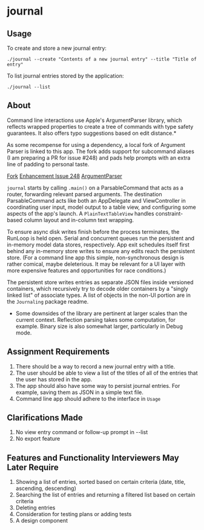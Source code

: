 # journal

## Usage

To create and store a new journal entry:
```
./journal --create "Contents of a new journal entry" --title "Title of entry"
```

To list journal entries stored by the application:
```
./journal --list
```

## About

Command line interactions use Apple's ArgumentParser library, which reflects wrapped properties to create a tree of commands with type safety guarantees. It also offers typo suggestions based on edit distance.*

As some recompense for using a dependency, a local fork of Argument Parser is linked to this app. The fork adds support for subcommand aliases (I am preparing a PR for issue #248) and pads help prompts with an extra line of padding to personal taste.

[Fork](https://github.com/importRyan/swift-argument-parser/commits/commandAliasing)
[Enhancement Issue 248](https://github.com/apple/swift-argument-parser/issues/248)
[ArgumentParser](https://github.com/apple/swift-argument-parser)

`journal` starts by calling `.main()` on a ParsableCommand that acts as a router, forwarding relevant parsed arguments. The destination ParsableCommand acts like both an AppDelegate and ViewController in coordinating user input, model output to a table view, and configuring some aspects of the app's launch. A `PlainTextTableView` handles constraint-based column layout and in-column text wrapping.

To ensure async disk writes finish before the process terminates, the RunLoop is held open. Serial and concurrent queues run the persistent and in-memory model data stores, respectively. App exit schedules itself first behind any in-memory store writes to ensure any edits reach the persistent store. (For a command line app this simple, non-synchronous design is rather comical, maybe deleterious. It may be relevant for a UI layer with more expensive features and opportunities for race conditions.)

The persistent store writes entries as separate JSON files inside versioned containers, which recursively try to decode older containers by a "singly linked list" of associate types. A list of objects in the non-UI portion are in the `Journaling` package readme.

* Some downsides of the library are pertinent at larger scales than the current context. Reflection parsing takes some computation, for example. Binary size is also somewhat larger, particularly in Debug mode.


## Assignment Requirements

1. There should be a way to record a new journal entry with a title.
2. The user should be able to view a list of the titles of all of the entries that the user has stored in the app.
3. The app should also have some way to persist journal entries. For example, saving them as JSON in a simple text file.
4. Command line app should adhere to the interface in `Usage`

## Clarifications Made

1. No view entry command or follow-up prompt in --list
2. No export feature

## Features and Functionality Interviewers May Later Require

1. Showing a list of entries, sorted based on certain criteria (date, title, ascending, descending)
2. Searching the list of entries and returning a filtered list based on certain criteria
3. Deleting entries
4. Consideration for testing plans or adding tests
5. A design component
